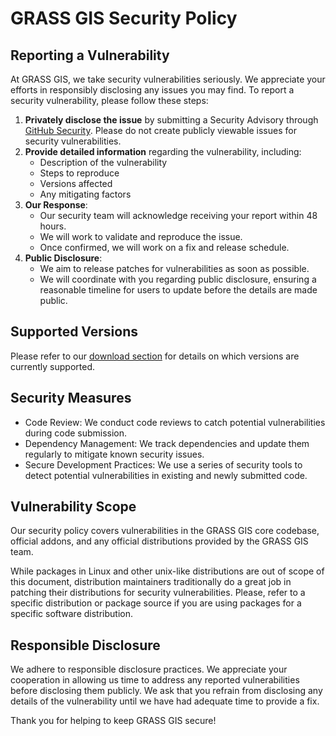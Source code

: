 # GRASS GIS Security Policy

## Reporting a Vulnerability

At GRASS GIS, we take security vulnerabilities seriously. We appreciate your
efforts in responsibly disclosing any issues you may find. To report a security
vulnerability, please follow these steps:

1. **Privately disclose the issue** by submitting a Security Advisory through
   [GitHub Security](https://github.com/OSGeo/grass/security). Please do not
   create publicly viewable issues for security vulnerabilities.
1. **Provide detailed information** regarding the vulnerability, including:
   - Description of the vulnerability
   - Steps to reproduce
   - Versions affected
   - Any mitigating factors
1. **Our Response**:
   - Our security team will acknowledge receiving your report within 48 hours.
   - We will work to validate and reproduce the issue.
   - Once confirmed, we will work on a fix and release schedule.
1. **Public Disclosure**:
   - We aim to release patches for vulnerabilities as soon as possible.
   - We will coordinate with you regarding public disclosure, ensuring a
     reasonable timeline for users to update before the details are made public.

## Supported Versions

Please refer to our [download section](https://grass.osgeo.org/download/)
for details on which versions are currently supported.

## Security Measures

- Code Review: We conduct code reviews to catch potential vulnerabilities during
  code submission.
- Dependency Management: We track dependencies and update them regularly to
  mitigate known security issues.
- Secure Development Practices: We use a series of security tools to detect
  potential vulnerabilities in existing and newly submitted code.

## Vulnerability Scope

Our security policy covers vulnerabilities in the GRASS GIS core codebase,
official addons, and any official distributions provided by the GRASS GIS team.

While packages in Linux and other unix-like distributions are out of scope of
this document, distribution maintainers traditionally do a great job in patching
their distributions for security vulnerabilities. Please, refer to a specific
distribution or package source if you are using packages for a specific software
distribution.

## Responsible Disclosure

We adhere to responsible disclosure practices. We appreciate your cooperation
in allowing us time to address any reported vulnerabilities before disclosing
them publicly. We ask that you refrain from disclosing any details of the
vulnerability until we have had adequate time to provide a fix.

Thank you for helping to keep GRASS GIS secure!

